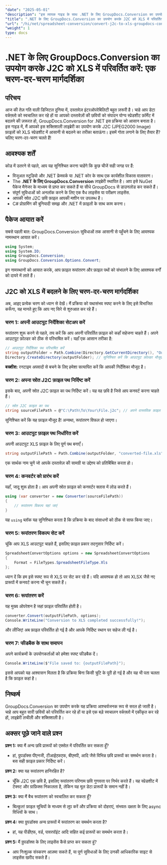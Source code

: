 ```yaml
---
"date": "2025-05-01"
"description": "इस व्यापक गाइड के साथ .NET के लिए GroupDocs.Conversion का उपयोग करके J2C फ़ाइलों को Excel प्रारूप में निर्बाध रूप से परिवर्तित करना जानें।"
"title": ".NET के लिए GroupDocs.Conversion का उपयोग करके J2C को XLS में परिवर्तित करें एक चरण-दर-चरण मार्गदर्शिका"
"url": "/hi/net/spreadsheet-conversion/convert-j2c-to-xls-groupdocs-conversion-net/"
"weight": 1
type: docs
---
```

# .NET के लिए GroupDocs.Conversion का उपयोग करके J2C को XLS में परिवर्तित करें: एक चरण-दर-चरण मार्गदर्शिका

## परिचय

आज की तेज़ गति वाली डिजिटल दुनिया में, दस्तावेज़ इंटरऑपरेबिलिटी बहुत ज़रूरी है। चाहे आप डेटा वर्कफ़्लो को स्वचालित कर रहे हों या आपको दस्तावेज़ों की छवियों को संपादन योग्य स्प्रेडशीट फ़ॉर्मेट में बदलने की ज़रूरत हो, GroupDocs.Conversion for .NET इस प्रक्रिया को आसान बनाता है। इस गाइड में, मैं आपको इस शक्तिशाली लाइब्रेरी का उपयोग करके J2C (JPEG2000 Image) फ़ाइलों को XLS स्प्रेडशीट में आसानी से बदलने का तरीका बताऊंगा। इसमें गोता लगाने के लिए तैयार हैं? चलिए चरण-दर-चरण चलते हैं!


## आवश्यक शर्तें

कोड में उतरने से पहले, आप यह सुनिश्चित करना चाहेंगे कि कुछ चीजें सही जगह पर हैं:
- विजुअल स्टूडियो और .NET फ्रेमवर्क या .NET कोर के साथ एक कार्यशील विकास वातावरण।
- The **.NET के लिए GroupDocs.Conversion** लाइब्रेरी स्थापित है। आप इसे NuGet पैकेज मैनेजर के माध्यम से प्राप्त कर सकते हैं या सीधे GroupDocs से डाउनलोड कर सकते हैं।
- संपूर्ण सुविधाओं को अनलॉक करने के लिए एक वैध लाइसेंस या परीक्षण लाइसेंस.
- आपकी स्रोत J2C छवि फ़ाइल आपकी मशीन पर उपलब्ध है।
- C# प्रोग्रामिंग की बुनियादी समझ और .NET में फ़ाइलों के साथ काम करना।


## पैकेज आयात करें

सबसे पहली बात: GroupDocs.Conversion सुविधाओं तक आसानी से पहुँचने के लिए आवश्यक नामस्थान आयात करें।

```csharp
using System;
using System.IO;
using GroupDocs.Conversion;
using GroupDocs.Conversion.Options.Convert;
```

इन नामस्थानों को आयात करके, आप फ़ाइल रूपांतरण और फ़ाइल पथों को संभालने के लिए आवश्यक वर्गों को दायरे में लाते हैं।


## J2C को XLS में बदलने के लिए चरण-दर-चरण मार्गदर्शिका

अब, आइए प्रत्येक चरण को ध्यान से देखें। मैं प्रक्रिया को यथासंभव स्पष्ट करने के लिए इसे विभाजित करूँगा, यह मानते हुए कि आप नए सिरे से शुरुआत कर रहे हैं।


### चरण 1: अपनी आउटपुट निर्देशिका सेटअप करें

रूपांतरण शुरू करने से पहले, तय करें कि आप अपनी परिवर्तित फ़ाइल को कहाँ सहेजना चाहते हैं। अपने आउटपुट फ़ोल्डर को ठीक से परिभाषित करें। यहाँ एक आसान तरीका है:

```csharp
// आउटपुट निर्देशिका पथ परिभाषित करें
string outputFolder = Path.Combine(Directory.GetCurrentDirectory(), "Output");
Directory.CreateDirectory(outputFolder); // सुनिश्चित करें कि आउटपुट फ़ोल्डर मौजूद है
```

**बख्शीश:** रनटाइम अपवादों से बचने के लिए हमेशा सत्यापित करें कि आपकी निर्देशिका मौजूद है। 


### चरण 2: अपना स्रोत J2C फ़ाइल पथ निर्दिष्ट करें

इसके बाद, अपनी स्रोत J2C फ़ाइल का पथ निर्दिष्ट करें। यह वह छवि है जिसे आप कनवर्ट करना चाहते हैं।

```csharp
// स्रोत J2C फ़ाइल का पथ
string sourceFilePath = @"C:\Path\To\Your\File.j2c"; // अपने वास्तविक फ़ाइल पथ से बदलें
```

सुनिश्चित करें कि यह फ़ाइल मौजूद है! अन्यथा, रूपांतरण विफल हो जाएगा।


### चरण 3: आउटपुट फ़ाइल पथ निर्धारित करें

अपनी आउटपुट XLS फ़ाइल के लिए पूर्ण पथ बनाएँ।

```csharp
string outputFilePath = Path.Combine(outputFolder, "converted-file.xls");
```

एक सार्थक नाम चुनें जो आपके दस्तावेज़ की सामग्री या उद्देश्य को प्रतिबिंबित करता हो।


### चरण 4: कनवर्टर को प्रारंभ करें

यहाँ, जादू शुरू होता है। आप अपनी स्रोत फ़ाइल को कनवर्टर क्लास में लोड करते हैं।

```csharp
using (var converter = new Converter(sourceFilePath))
{
    // रूपांतरण विकल्प यहां जाएं
}
```

यह `using` ब्लॉक यह सुनिश्चित करता है कि प्रक्रिया के बाद संसाधनों को ठीक से साफ किया जाए।


### चरण 5: रूपांतरण विकल्प सेट करें

चूंकि आप XLS आउटपुट चाहते हैं, इसलिए फ़ाइल प्रकार तदनुसार निर्दिष्ट करें।

```csharp
SpreadsheetConvertOptions options = new SpreadsheetConvertOptions
{
    Format = FileTypes.SpreadsheetFileType.Xls
};
```

ध्यान दें कि हम इसे स्पष्ट रूप से XLS पर सेट कर रहे हैं। यदि आवश्यक हो तो आप XLSX जैसे नए प्रारूपों में कनवर्ट करना भी चुन सकते हैं।


### चरण 6: रूपांतरण करें

यह मुख्य ऑपरेशन है जहां फ़ाइल परिवर्तित होती है।

```csharp
converter.Convert(outputFilePath, options);
Console.WriteLine("Conversion to XLS completed successfully!");
```

और लीजिए! अब फ़ाइल परिवर्तित हो गई है और आपके निर्दिष्ट स्थान पर सहेज ली गई है।


### चरण 7: फीडबैक के साथ समापन

अपने कार्यक्रमों के उपयोगकर्ताओं को हमेशा स्पष्ट फीडबैक दें।

```csharp
Console.WriteLine($"File saved to: {outputFilePath}");
```

इससे आपको यह आश्वासन मिलता है कि प्रक्रिया बिना किसी त्रुटि के पूरी हो गई है और यह भी पता चलता है कि फ़ाइल कहां है।

## निष्कर्ष

GroupDocs.Conversion का उपयोग करके यह प्रक्रिया आश्चर्यजनक रूप से सरल हो जाती है। चाहे आप बहुत सारी छवियों को परिवर्तित कर रहे हों या इसे एक बड़े स्वचालन वर्कफ़्लो में एकीकृत कर रहे हों, लाइब्रेरी लचीली और शक्तिशाली है।

## अक्सर पूछे जाने वाले प्रश्न

**प्रश्न 1:** क्या मैं अन्य छवि प्रारूपों को एक्सेल में परिवर्तित कर सकता हूँ?  

- हां, ग्रुपडॉक्स पीएनजी, टीआईएफएफ, बीएमपी, आदि जैसे विभिन्न छवि प्रारूपों का समर्थन करता है। बस सही फ़ाइल प्रकार निर्दिष्ट करें।

**प्रश्न 2:** क्या यह रूपांतरण हानिरहित है?  

- चूँकि J2C एक छवि है, इसलिए रूपांतरण परिणाम छवि गुणवत्ता पर निर्भर करते हैं। यह स्प्रेडशीट में टेक्स्ट और ग्राफ़िक्स निकालता है, लेकिन यह मूल डेटा प्रारूपों के समान नहीं है।

**प्रश्न 3:** क्या मैं बैच रूपांतरण को स्वचालित कर सकता हूँ?  

- बिल्कुल! फ़ाइल सूचियों के माध्यम से लूप करें और प्रक्रिया को दोहराएं, संभवतः दक्षता के लिए async विधियों के साथ।

**प्रश्न 4:** क्या ग्रुपडॉक्स अन्य प्रारूपों में रूपांतरण का समर्थन करता है?  

- हां, यह पीडीएफ, वर्ड, पावरपॉइंट आदि सहित कई प्रारूपों का समर्थन करता है।

**प्रश्न 5:** मैं ग्रुपडॉक्स के लिए लाइसेंस कैसे प्राप्त कर सकता हूं?  

- आप निःशुल्क संस्करण आज़मा सकते हैं, या पूर्ण सुविधाओं के लिए उनकी आधिकारिक साइट से लाइसेंस खरीद सकते हैं।